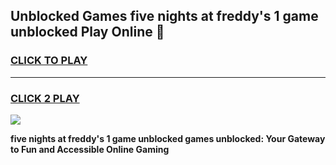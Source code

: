 
## Unblocked Games five nights at freddy's 1 game unblocked Play Online 👋
<h3>
<a href="https://news.freeplayer.one?title=five_nights_at_freddy's_1_game_unblocked&ref=17F">CLICK TO PLAY</a></h3>
<hr>

<h3>
<a href="https://news.freeplayer.one?title=five_nights_at_freddy's_1_game_unblocked&ref=17F">CLICK 2 PLAY</a>
  
</h3>

<a href="https://news.freeplayer.one?title=five_nights_at_freddy's_1_game_unblocked&ref=17F/"><img src="https://clearcache.store/games.png"></a>


**five nights at freddy's 1 game unblocked games unblocked: Your Gateway to Fun and Accessible Online Gaming**
